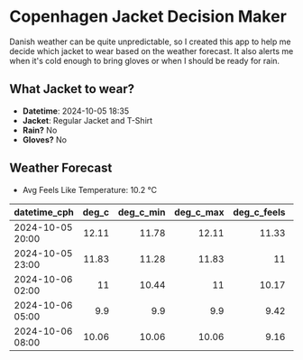 
# Copenhagen Jacket Decision Maker

Danish weather can be quite unpredictable, so I created this app to help me decide which jacket to wear based on the weather forecast. 
It also alerts me when it's cold enough to bring gloves or when I should be ready for rain.

## What Jacket to wear?

- **Datetime**: 2024-10-05 18:35
- **Jacket**: Regular Jacket and T-Shirt
- **Rain?** No
- **Gloves?** No

## Weather Forecast
- Avg Feels Like Temperature: 10.2 °C

| datetime_cph     |   deg_c |   deg_c_min |   deg_c_max |   deg_c_feels | weather   | wind   | rain   |
|:-----------------|--------:|------------:|------------:|--------------:|:----------|:-------|:-------|
| 2024-10-05 20:00 |   12.11 |       11.78 |       12.11 |         11.33 | Clear     | Low    | None   |
| 2024-10-05 23:00 |   11.83 |       11.28 |       11.83 |         11    | Clouds    | Low    | None   |
| 2024-10-06 02:00 |   11    |       10.44 |       11    |         10.17 | Clouds    | Low    | None   |
| 2024-10-06 05:00 |    9.9  |        9.9  |        9.9  |          9.42 | Clear     | Low    | None   |
| 2024-10-06 08:00 |   10.06 |       10.06 |       10.06 |          9.16 | Clear     | Low    | None   |
        